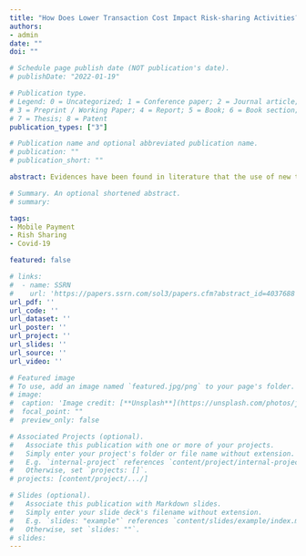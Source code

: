 ```yaml
---
title: "How Does Lower Transaction Cost Impact Risk-sharing Activities? Evidence from the Mobile Transaction in China during the Pandemic"
authors:
- admin
date: ""
doi: ""

# Schedule page publish date (NOT publication's date).
# publishDate: "2022-01-19"

# Publication type.
# Legend: 0 = Uncategorized; 1 = Conference paper; 2 = Journal article;
# 3 = Preprint / Working Paper; 4 = Report; 5 = Book; 6 = Book section;
# 7 = Thesis; 8 = Patent
publication_types: ["3"]

# Publication name and optional abbreviated publication name.
# publication: ""
# publication_short: ""

abstract: Evidences have been found in literature that the use of new technology could help people in developing countries form and enhance their risk-sharing networks and become more resilient to shocks. Despite the quick adaption of mobile payment in China during recent years and the existence of a large group of migrant workers, a systematical analysis on whether the mobile payment innovation in China imposes an impact on the risk-sharing within the informal network among rural households is currently absent. This research aims to utilize the Covid-19 pandemic as an exogenous shock to investigate the rural household risk-sharing behaviors and the impact of the transaction cost reduction due to mobile payment in rural China. Our work could provide further insights into how mobile payment helps households and develop the economy in a more confounding way.

# Summary. An optional shortened abstract.
# summary: 

tags:
- Mobile Payment
- Rish Sharing
- Covid-19

featured: false

# links:
#  - name: SSRN
#    url: 'https://papers.ssrn.com/sol3/papers.cfm?abstract_id=4037688'
url_pdf: ''
url_code: ''
url_dataset: ''
url_poster: ''
url_project: ''
url_slides: ''
url_source: ''
url_video: ''

# Featured image
# To use, add an image named `featured.jpg/png` to your page's folder.
# image:
#  caption: 'Image credit: [**Unsplash**](https://unsplash.com/photos/jdD8gXaTZsc)'
#  focal_point: ""
#  preview_only: false

# Associated Projects (optional).
#   Associate this publication with one or more of your projects.
#   Simply enter your project's folder or file name without extension.
#   E.g. `internal-project` references `content/project/internal-project/index.md`.
#   Otherwise, set `projects: []`.
# projects: [content/project/.../]

# Slides (optional).
#   Associate this publication with Markdown slides.
#   Simply enter your slide deck's filename without extension.
#   E.g. `slides: "example"` references `content/slides/example/index.md`.
#   Otherwise, set `slides: ""`.
# slides: 
---
```

